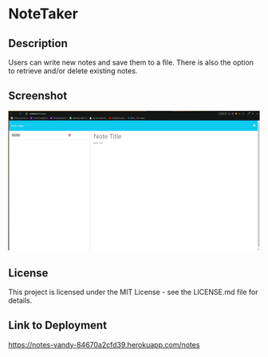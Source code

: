 # NoteTaker

## Description
Users can write new notes and save them to a file. There is also the option to retrieve and/or delete existing notes.

## Screenshot
![screenshot](./Screenshot%202023-09-14%20224719.png)

## License
This project is licensed under the MIT License - see the LICENSE.md file for details.

## Link to Deployment

https://notes-vandy-84670a2cfd39.herokuapp.com/notes
